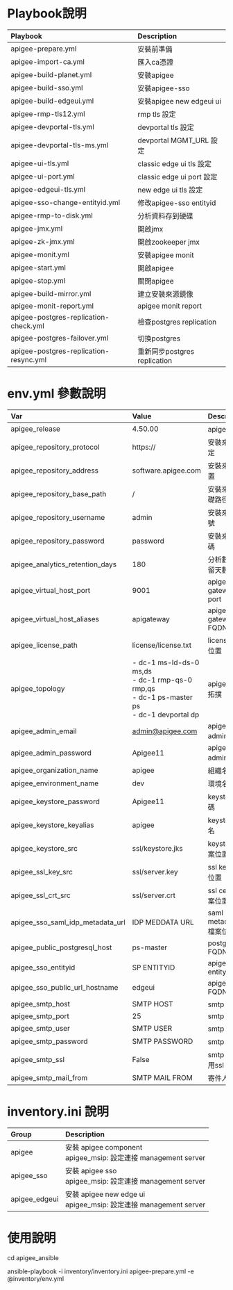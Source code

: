 # Playbook說明

Playbook                               | Description
:--------------------------------------|:------------------------
apigee-prepare.yml                     | 安裝前準備
apigee-import-ca.yml                   | 匯入ca憑證
apigee-build-planet.yml                | 安裝apigee
apigee-build-sso.yml                   | 安裝apigee-sso
apigee-build-edgeui.yml                | 安裝apigee new edgeui ui
apigee-rmp-tls12.yml                   | rmp tls 設定
apigee-devportal-tls.yml               | devportal tls 設定
apigee-devportal-tls-ms.yml            | devportal MGMT_URL 設定
apigee-ui-tls.yml                      | classic edge ui tls 設定
apigee-ui-port.yml                     | classic edge ui port 設定
apigee-edgeui-tls.yml                  | new edge ui tls 設定
apigee-sso-change-entityid.yml         | 修改apigee-sso entityid
apigee-rmp-to-disk.yml                 | 分析資料存到硬碟
apigee-jmx.yml                         | 開啟jmx
apigee-zk-jmx.yml                      | 開啟zookeeper jmx
apigee-monit.yml                       | 安裝apigee monit
apigee-start.yml                       | 開啟apigee
apigee-stop.yml                        | 關閉apigee
apigee-build-mirror.yml                | 建立安裝來源鏡像
apigee-monit-report.yml                | apigee monit report
apigee-postgres-replication-check.yml  | 檢查postgres replication
apigee-postgres-failover.yml           | 切換postgres
apigee-postgres-replication-resync.yml | 重新同步postgres replication


# env.yml 參數說明

Var                              | Value                      | Description
:--------------------------------|:------------------------|:------------------------
apigee_release	                 | 4.50.00	               | apigee 版本
apigee_repository_protocol	     | https://	               | 安裝來源協定
apigee_repository_address	     | software.apigee.com	   | 安裝來源位置
apigee_repository_base_path	     | /	                   | 安裝來源基礎路徑
apigee_repository_username	     | admin	               | 安裝來源帳號
apigee_repository_password	     | password	               | 安裝來源密碼
apigee_analytics_retention_days	 | 180	                   | 分析數據保留天數
apigee_virtual_host_port	     | 9001	                   | apigee gateway port
apigee_virtual_host_aliases	     | apigateway	           | apigee gateway FQDN
apigee_license_path	             | license/license.txt	   | license檔案位置
apigee_topology                  | - dc-1 ms-ld-ds-0 ms,ds<br> - dc-1 rmp-qs-0 rmp,qs<br> - dc-1 ps-master ps<br> - dc-1 devportal dp | apigee 角色拓撲 
apigee_admin_email	             | admin@apigee.com	       | apigee admin 帳號
apigee_admin_password	         | Apigee11	               | apigee admin 密碼
apigee_organization_name	     | apigee	               | 組織名稱
apigee_environment_name	         | dev	                   | 環境名稱
apigee_keystore_password		 | Apigee11                | keystore密碼
apigee_keystore_keyalias	     | apigee	               | keystore 別名
apigee_keystore_src	             | ssl/keystore.jks	       | keystore 檔案位置
apigee_ssl_key_src	             | ssl/server.key	       | ssl key 檔案位置
apigee_ssl_crt_src	             | ssl/server.crt	       | ssl cert 檔案位置
apigee_sso_saml_idp_metadata_url | IDP MEDDATA URL         | saml metadata 檔案位置
apigee_public_postgresql_host	 | ps-master               | postgres FQDN
apigee_sso_entityid		         | SP ENTITYID             | apigee sso entityid
apigee_sso_public_url_hostname	 | edgeui	               | apigee sso FQDN
apigee_smtp_host		         | SMTP HOST               | smtp 位置
apigee_smtp_port	             | 25	                   | smtp port
apigee_smtp_user		         | SMTP USER               | smtp 帳號
apigee_smtp_password		     | SMTP PASSWORD           | smtp 密碼
apigee_smtp_ssl	                 | False	               | smtp 是否啟用ssl
apigee_smtp_mail_from		     | SMTP MAIL FROM          | 寄件人email


# inventory.ini 說明

Group                   | Description
:-----------------------|:---------------------------------------
apigee	                | 安裝 apigee component <br> apigee_msip: 設定連接 management server
apigee_sso	            | 安裝 apigee sso <br> apigee_msip: 設定連接 management server
apigee_edgeui	        | 安裝 apigee new edge ui <br> apigee_msip: 設定連接 management server



# 使用說明

cd apigee_ansible

ansible-playbook -i inventory/inventory.ini apigee-prepare.yml -e @inventory/env.yml